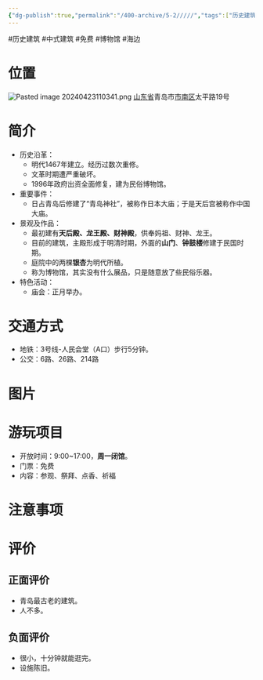 ```yaml
---
{"dg-publish":true,"permalink":"/400-archive/5-2/////","tags":["历史建筑","中式建筑","免费","博物馆","海边"]}
---
```


#历史建筑 #中式建筑 #免费 #博物馆 #海边
# 位置
![Pasted image 20240423110341.png](/img/user/800-%E5%85%B6%E4%BB%96/801-%E5%9B%BE%E7%89%87/Pasted%20image%2020240423110341.png)
[山东省](https://baike.baidu.com/item/%E5%B1%B1%E4%B8%9C%E7%9C%81/209822?fromModule=lemma_inlink)青岛市[市南区](https://baike.baidu.com/item/%E5%B8%82%E5%8D%97%E5%8C%BA/7261380?fromModule=lemma_inlink)太平路19号
# 简介
- 历史沿革：
	- 明代1467年建立。经历过数次重修。
	- 文革时期遭严重破坏。
	- 1996年政府出资全面修复，建为民俗博物馆。
- 重要事件：
	- 日占青岛后修建了“青岛神社”，被称作日本大庙；于是天后宫被称作中国大庙。
- 景观及作品：
	- 最初建有**天后殿、龙王殿、财神殿**，供奉妈祖、财神、龙王。
	- 目前的建筑，主殿形成于明清时期，外面的**山门**、**钟鼓楼**修建于民国时期。
	- 庭院中的两棵**银杏**为明代所植。
	- 称为博物馆，其实没有什么展品，只是随意放了些民俗乐器。
- 特色活动：
	- 庙会：正月举办。
# 交通方式
- 地铁：3号线-人民会堂（A口）步行5分钟。
- 公交：6路、26路、214路
# 图片

# 游玩项目
- 开放时间：9:00~17:00，**周一闭馆**。
- 门票：免费
- 内容：参观、祭拜、点香、祈福
# 注意事项
# 评价
## 正面评价
- 青岛最古老的建筑。
- 人不多。
## 负面评价
- 很小，十分钟就能逛完。
- 设施陈旧。